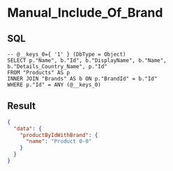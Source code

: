 # Manual_Include_Of_Brand

## SQL

```text
-- @__keys_0={ '1' } (DbType = Object)
SELECT p."Name", b."Id", b."DisplayName", b."Name", b."Details_Country_Name", p."Id"
FROM "Products" AS p
INNER JOIN "Brands" AS b ON p."BrandId" = b."Id"
WHERE p."Id" = ANY (@__keys_0)
```

## Result

```json
{
  "data": {
    "productByIdWithBrand": {
      "name": "Product 0-0"
    }
  }
}
```

